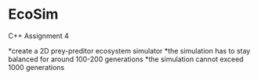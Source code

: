 # EcoSim
C++ Assignment 4

*create a 2D prey-preditor ecosystem simulator
*the simulation has to stay balanced for around 100-200 generations
*the simulation cannot exceed 1000 generations
